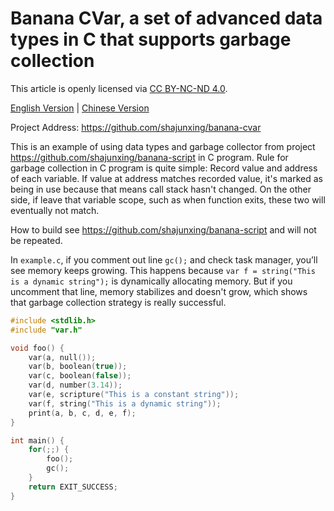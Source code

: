 # Banana CVar, a set of advanced data types in C that supports garbage collection

This article is openly licensed via [CC BY-NC-ND 4.0](https://creativecommons.org/licenses/by-nc-nd/4.0/).

[English Version](README.md) | [Chinese Version](README_zhCN.md)

Project Address: <https://github.com/shajunxing/banana-cvar>

This is an example of using data types and garbage collector from project <https://github.com/shajunxing/banana-script> in C program. Rule for garbage collection in C program is quite simple: Record value and address of each variable. If value at address matches recorded value, it's marked as being in use because that means call stack hasn't changed. On the other side, if leave that variable scope, such as when function exits, these two will eventually not match.

How to build see <https://github.com/shajunxing/banana-script> and will not be repeated.

In `example.c`, if you comment out line `gc();` and check task manager, you’ll see memory keeps growing. This happens because `var f = string("This is a dynamic string");` is dynamically allocating memory. But if you uncomment that line, memory stabilizes and doesn't grow, which shows that garbage collection strategy is really successful.

```c
#include <stdlib.h>
#include "var.h"

void foo() {
    var(a, null());
    var(b, boolean(true));
    var(c, boolean(false));
    var(d, number(3.14));
    var(e, scripture("This is a constant string"));
    var(f, string("This is a dynamic string"));
    print(a, b, c, d, e, f);
}

int main() {
    for(;;) {
        foo();
        gc();
    }
    return EXIT_SUCCESS;
}
```